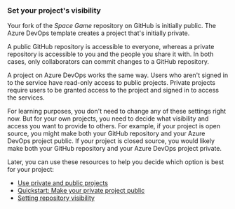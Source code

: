 ### Set your project's visibility

Your fork of the _Space Game_ repository on GitHub is initially public. The Azure DevOps template creates a project that's initially private.

A public GitHub repository is accessible to everyone, whereas a private repository is accessible to you and the people you share it with. In both cases, only collaborators can commit changes to a GitHub repository.

A project on Azure DevOps works the same way. Users who aren't signed in to the service have read-only access to public projects. Private projects require users to be granted access to the project and signed in to access the services.

For learning purposes, you don't need to change any of these settings right now. But for your own projects, you need to decide what visibility and access you want to provide to others. For example, if your project is open source, you might make both your GitHub repository and your Azure DevOps project public. If your project is closed source, you would likely make both your GitHub repository and your Azure DevOps project private.

Later, you can use these resources to help you decide which option is best for your project:

* [Use private and public projects](/azure/devops/organizations/projects/about-projects#use-private-and-public-projects)
* [Quickstart: Make your private project public](/azure/devops/organizations/public/make-project-public)
* [Setting repository visibility](https://docs.github.com/en/repositories/managing-your-repositorys-settings-and-features/managing-repository-settings/setting-repository-visibility#changing-a-repositorys-visibility)